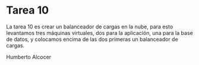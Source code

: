 # Tarea 10

La tarea 10 es crear un balanceador de cargas en la nube, para esto levantamos
tres máquinas virtuales, dos para la aplicación, una para la base de datos, y
colocamos encima de las dos primeras un balanceador de cargas.

Humberto Alcocer
